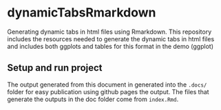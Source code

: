 # dynamicTabsRmarkdown

Generating dynamic tabs in html files using Rmarkdown. This repository includes the resources needed to generate the dynamic tabs in html files and includes both ggplots and tables for this format in the demo (ggplot)

## Setup and run project

The output generated from this document in generated into the `.docs/` folder for easy publication using github pages the output. The files that generate the outputs in the doc folder come from `index.Rmd`.
